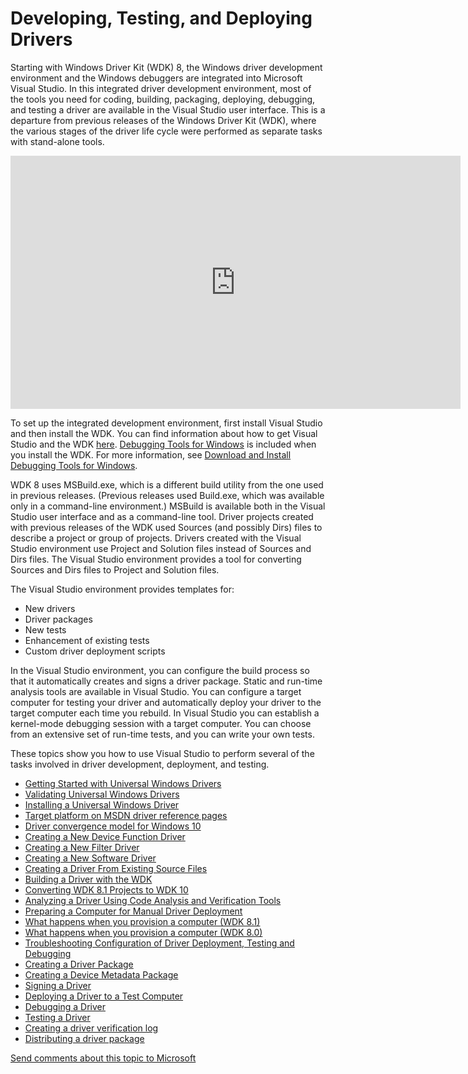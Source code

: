 Developing, Testing, and Deploying Drivers
==================================================================================================================

Starting with Windows Driver Kit (WDK) 8, the Windows driver development environment and the Windows debuggers are integrated into Microsoft Visual Studio. In this integrated driver development environment, most of the tools you need for coding, building, packaging, deploying, debugging, and testing a driver are available in the Visual Studio user interface. This is a departure from previous releases of the Windows Driver Kit (WDK), where the various stages of the driver life cycle were performed as separate tasks with stand-alone tools.

<iframe 
src="https://hubs-video.ssl.catalog.video.msn.com/embed/9673727b-89ef-4a54-8228-dad41dbd8201/IA?csid=ux-en-us&MsnPlayerLeadsWith=html&PlaybackMode=Inline&MsnPlayerDisplayShareBar=false&MsnPlayerDisplayInfoButton=false&iframe=true&QualityOverride=HD" width="720" height="405" allowFullScreen="true" frameBorder="0" scrolling="no"></iframe> 

To set up the integrated development environment, first install Visual Studio and then install the WDK. You can find information about how to get Visual Studio and the WDK [here](http://go.microsoft.com/fwlink/p/?linkid=239721). [Debugging Tools for Windows](https://msdn.microsoft.com/en-us/Library/Windows/Hardware/Ff551063) is included when you install the WDK. For more information, see [Download and Install Debugging Tools for Windows](http://go.microsoft.com/fwlink/p/?linkid=235427).

WDK 8 uses MSBuild.exe, which is a different build utility from the one used in previous releases. (Previous releases used Build.exe, which was available only in a command-line environment.) MSBuild is available both in the Visual Studio user interface and as a command-line tool. Driver projects created with previous releases of the WDK used Sources (and possibly Dirs) files to describe a project or group of projects. Drivers created with the Visual Studio environment use Project and Solution files instead of Sources and Dirs files. The Visual Studio environment provides a tool for converting Sources and Dirs files to Project and Solution files.

The Visual Studio environment provides templates for:

-   New drivers
-   Driver packages
-   New tests
-   Enhancement of existing tests
-   Custom driver deployment scripts

In the Visual Studio environment, you can configure the build process so that it automatically creates and signs a driver package. Static and run-time analysis tools are available in Visual Studio. You can configure a target computer for testing your driver and automatically deploy your driver to the target computer each time you rebuild. In Visual Studio you can establish a kernel-mode debugging session with a target computer. You can choose from an extensive set of run-time tests, and you can write your own tests.

These topics show you how to use Visual Studio to perform several of the tasks involved in driver development, deployment, and testing.

-   [Getting Started with Universal Windows Drivers](getting_started_with_universal_drivers.md)
-   [Validating Universal Windows Drivers](validating_universal_drivers.md)
-   [Installing a Universal Windows Driver](installing_a_universal_driver.md)
-   [Target platform on MSDN driver reference pages](windows_10_editions_for_universal_drivers.md)
-   [Driver convergence model for Windows 10](driver_model_convergence.md)
-   [Creating a New Device Function Driver](creating_a_new_driver.md)
-   [Creating a New Filter Driver](creating_a_new_filter_driver.md)
-   [Creating a New Software Driver](creating_a_new_software_driver.md)
-   [Creating a Driver From Existing Source Files](creating_a_driver_from_existing_source_files.md)
-   [Building a Driver with the WDK](building_a_driver.md)
-   [Converting WDK 8.1 Projects to WDK 10](converting_wdk_8_1_projects_to_wdk_10.md)
-   [Analyzing a Driver Using Code Analysis and Verification Tools](analyzing_driver_quality_by_using_code_analysis_tools.md)
-   [Preparing a Computer for Manual Driver Deployment](preparing_a_computer_for_manual_driver_deployment.md)
-   [What happens when you provision a computer (WDK 8.1)](what_happens_when_you_provision_a_computer__wdk_8_1_.md)
-   [What happens when you provision a computer (WDK 8.0)](what_happens_when_you_provision_a_computer__wdk_8_0_.md)
-   [Troubleshooting Configuration of Driver Deployment, Testing and Debugging](troubleshooting_configuration_of_driver_deployment__testing_and_debugging.md)
-   [Creating a Driver Package](creating_a_driver_package.md)
-   [Creating a Device Metadata Package](creating_a_device_metadata_package.md)
-   [Signing a Driver](signing_a_driver.md)
-   [Deploying a Driver to a Test Computer](deploying_a_driver_to_a_test_computer.md)
-   [Debugging a Driver](debugging_a_driver.md)
-   [Testing a Driver](testing_a_driver.md)
-   [Creating a driver verification log](creating_a_driver_verification_log.md)
-   [Distributing a driver package](distributing_a_driver_package_win8.md)

 

 

[Send comments about this topic to Microsoft](mailto:wsddocfb@microsoft.com?subject=Documentation%20feedback%20[VsDriver\vsdriver]:%20Developing,%20Testing,%20and%20Deploying%20Drivers%20%20RELEASE:%20%289/30/2015%29&body=%0A%0APRIVACY%20STATEMENT%0A%0AWe%20use%20your%20feedback%20to%20improve%20the%20documentation.%20We%20don't%20use%20your%20email%20address%20for%20any%20other%20purpose,%20and%20we'll%20remove%20your%20email%20address%20from%20our%20system%20after%20the%20issue%20that%20you're%20reporting%20is%20fixed.%20While%20we're%20working%20to%20fix%20this%20issue,%20we%20might%20send%20you%20an%20email%20message%20to%20ask%20for%20more%20info.%20Later,%20we%20might%20also%20send%20you%20an%20email%20message%20to%20let%20you%20know%20that%20we've%20addressed%20your%20feedback.%0A%0AFor%20more%20info%20about%20Microsoft's%20privacy%20policy,%20see%20http://privacy.microsoft.com/en-us/default. "Send comments about this topic to Microsoft")




<!--HONumber=Mar16_HO2-->


